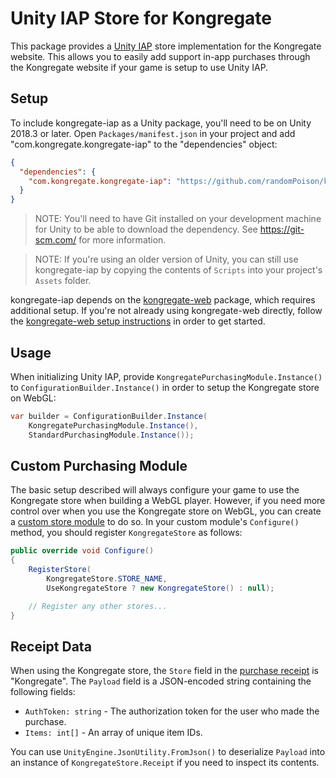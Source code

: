 # Unity IAP Store for Kongregate

This package provides a [Unity IAP](https://docs.unity3d.com/Manual/UnityIAP.html) store implementation for the Kongregate website. This allows you to easily add support in-app purchases through the Kongregate website if your game is setup to use Unity IAP.

## Setup

To include kongregate-iap as a Unity package, you'll need to be on Unity 2018.3 or later. Open `Packages/manifest.json` in your project and add "com.kongregate.kongregate-iap" to the "dependencies" object:

```json
{
  "dependencies": {
    "com.kongregate.kongregate-iap": "https://github.com/randomPoison/kongregate-iap.git"
  }
}
```

> NOTE: You'll need to have Git installed on your development machine for Unity to be able to download the dependency. See https://git-scm.com/ for more information.

> NOTE: If you're using an older version of Unity, you can still use kongregate-iap by copying the contents of `Scripts` into your project's `Assets` folder.

kongregate-iap depends on the [kongregate-web](https://github.com/randomPoison/kongregate-web) package, which requires additional setup. If you're not already using kongregate-web directly, follow the [kongregate-web setup instructions](https://github.com/randomPoison/kongregate-web#setup) in order to get started.

## Usage

When initializing Unity IAP, provide `KongregatePurchasingModule.Instance()` to `ConfigurationBuilder.Instance()` in order to setup the Kongregate store on WebGL:

```c#
var builder = ConfigurationBuilder.Instance(
    KongregatePurchasingModule.Instance(),
    StandardPurchasingModule.Instance());
```

## Custom Purchasing Module

The basic setup described will always configure your game to use the Kongregate store when building a WebGL player. However, if you need more control over when you use the Kongregate store on WebGL, you can create a [custom store module](https://docs.unity3d.com/Manual/UnityIAPModules.html) to do so. In your custom module's `Configure()` method, you should register `KongregateStore` as follows:

```c#
public override void Configure()
{
    RegisterStore(
        KongregateStore.STORE_NAME,
        UseKongregateStore ? new KongregateStore() : null);

    // Register any other stores...
}
```

## Receipt Data

When using the Kongregate store, the `Store` field in the [purchase receipt](https://docs.unity3d.com/Manual/UnityIAPPurchaseReceipts.html) is "Kongregate". The `Payload` field  is a JSON-encoded string containing the following fields:

* `AuthToken: string` - The authorization token for the user who made the purchase.
* `Items: int[]` - An array of unique item IDs.

You can use `UnityEngine.JsonUtility.FromJson()` to deserialize `Payload` into an instance of `KongregateStore.Receipt` if you need to inspect its contents.

